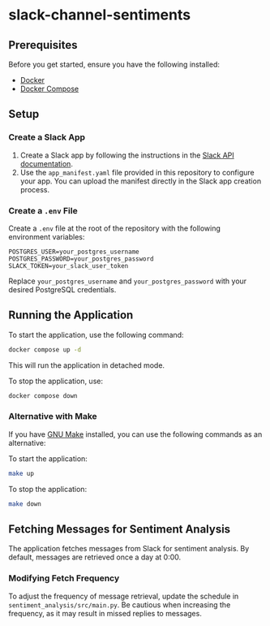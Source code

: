 # slack-channel-sentiments

## Prerequisites
Before you get started, ensure you have the following installed:

- [Docker](https://www.docker.com/get-started)  
- [Docker Compose](https://docs.docker.com/compose/install/)

## Setup

### Create a Slack App
1. Create a Slack app by following the instructions in the [Slack API documentation](https://api.slack.com/apps).
2. Use the `app_manifest.yaml` file provided in this repository to configure your app. You can upload the manifest directly in the Slack app creation process.

### Create a `.env` File
Create a `.env` file at the root of the repository with the following environment variables:

```env
POSTGRES_USER=your_postgres_username
POSTGRES_PASSWORD=your_postgres_password
SLACK_TOKEN=your_slack_user_token
```

Replace `your_postgres_username` and `your_postgres_password` with your desired PostgreSQL credentials.

## Running the Application
To start the application, use the following command:

```bash
docker compose up -d
```

This will run the application in detached mode.

To stop the application, use:

```bash
docker compose down
```

### Alternative with Make
If you have [GNU Make](https://ftp.gnu.org/gnu/make/) installed, you can use the following commands as an alternative:

To start the application:

```bash
make up
```

To stop the application:

```bash
make down
```

## Fetching Messages for Sentiment Analysis

The application fetches messages from Slack for sentiment analysis. By default, messages are retrieved once a day at 0:00.

### Modifying Fetch Frequency
To adjust the frequency of message retrieval, update the schedule in `sentiment_analysis/src/main.py`. Be cautious when increasing the frequency, as it may result in missed replies to messages.